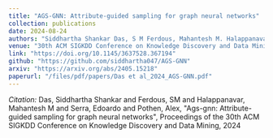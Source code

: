 ```yaml
---
title: "AGS-GNN: Attribute-guided sampling for graph neural networks"
collection: publications
date: 2024-08-24
authors: "Siddhartha Shankar Das, S M Ferdous, Mahantesh M. Halappanavar, Edoardo Serra and Alex Pothen"
venue: "30th ACM SIGKDD Conference on Knowledge Discovery and Data Mining, <strong>KDD 24</strong>"
link: "https://doi.org/10.1145/3637528.367194"
github: "https://github.com/siddhartha047/AGS-GNN"
arxiv: "https://arxiv.org/abs/2405.15218"
paperurl: "/files/pdf/papers/Das et al_2024_AGS-GNN.pdf"
---
```

*Citation:* Das, Siddhartha Shankar and Ferdous, SM and Halappanavar, Mahantesh M and Serra, Edoardo and Pothen, Alex, "Ags-gnn: Attribute-guided sampling for graph neural networks", Proceedings of the 30th ACM SIGKDD Conference on Knowledge Discovery and Data Mining, 2024

